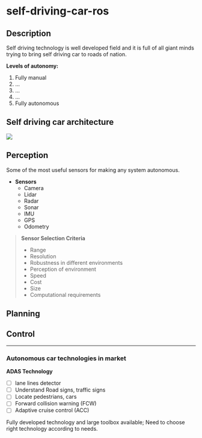 # self-driving-car-ros

## Description

Self driving technology is well developed field and it is full of all giant minds trying to bring self driving car to roads of nation.

**Levels of autonomy:**
1. Fully manual
2. ...
3. ...
4. ...
5. Fully autonomous

## Self driving car architecture

![](https://github.com/bhavikmk/self-driving-car-ros/blob/main/assets/ros-architecture-car.png)

## Perception

Some of the most useful sensors for making any system autonomous.

* **Sensors**
   - Camera
   - Lidar
   - Radar
   - Sonar
   - IMU
   - GPS
   - Odometry

> **Sensor Selection Criteria**
>   * Range
>   * Resolution
>   * Robustness in different environments
>   * Perception of environment
>   * Speed
>   * Cost
>   * Size
>   * Computational requirements


## Planning


## Control


---------------

### Autonomous car technologies in market

**ADAS Technology**

- [ ] lane lines detector
- [ ] Understand Road signs, traffic signs
- [ ] Locate pedestrians, cars
- [ ] Forward collision warning (FCW) 
- [ ] Adaptive cruise control (ACC)

Fully developed technology and large toolbox available; Need to choose right technology according to needs. 



